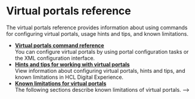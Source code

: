 # Virtual portals reference

The virtual portals reference provides information about using commands for configuring virtual portals, usage hints and tips, and known limitations.


-   **[Virtual portals command reference](../vp_reference/vp_command_ref/index.md)**  
You can configure virtual portals by using portal configuration tasks or the XML configuration interface.
-   **[Hints and tips for working with virtual portals](../vp_reference/advpref_hint.md)**  
View information about configuring virtual portals, hints and tips, and known limitations in HCL Digital Experience.
-   **[Known limitations for virtual portals](../vp_reference/vp_limitations/advpref_limits.md)**  
The following sections describe known limitations of virtual portals. -->


